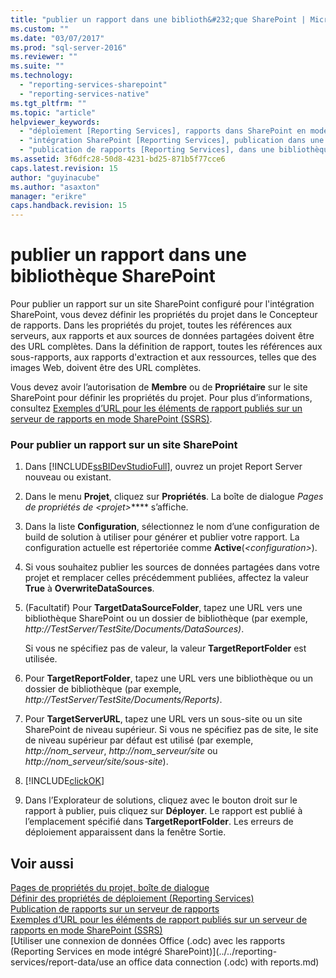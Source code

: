 ```yaml
---
title: "publier un rapport dans une biblioth&#232;que SharePoint | Microsoft Docs"
ms.custom: ""
ms.date: "03/07/2017"
ms.prod: "sql-server-2016"
ms.reviewer: ""
ms.suite: ""
ms.technology: 
  - "reporting-services-sharepoint"
  - "reporting-services-native"
ms.tgt_pltfrm: ""
ms.topic: "article"
helpviewer_keywords: 
  - "déploiement [Reporting Services], rapports dans SharePoint en mode intégré"
  - "intégration SharePoint [Reporting Services], publication dans une bibliothèque"
  - "publication de rapports [Reporting Services], dans une bibliothèque SharePoint"
ms.assetid: 3f6dfc28-50d8-4231-bd25-871b5f77cce6
caps.latest.revision: 15
author: "guyinacube"
ms.author: "asaxton"
manager: "erikre"
caps.handback.revision: 15
---
```

# publier un rapport dans une biblioth&#232;que SharePoint
  Pour publier un rapport sur un site SharePoint configuré pour l'intégration SharePoint, vous devez définir les propriétés du projet dans le Concepteur de rapports. Dans les propriétés du projet, toutes les références aux serveurs, aux rapports et aux sources de données partagées doivent être des URL complètes. Dans la définition de rapport, toutes les références aux sous-rapports, aux rapports d'extraction et aux ressources, telles que des images Web, doivent être des URL complètes.  
  
 Vous devez avoir l’autorisation de **Membre** ou de **Propriétaire** sur le site SharePoint pour définir les propriétés du projet. Pour plus d’informations, consultez [Exemples d’URL pour les éléments de rapport publiés sur un serveur de rapports en mode SharePoint &#40;SSRS&#41;](../../reporting-services/tools/url-examples-for-items-on-a-report-server-sharepoint-mode.md).  
  
### Pour publier un rapport sur un site SharePoint  
  
1.  Dans [!INCLUDE[ssBIDevStudioFull](../../includes/ssbidevstudiofull-md.md)], ouvrez un projet Report Server nouveau ou existant.  
  
2.  Dans le menu **Projet**, cliquez sur **Propriétés**. La boîte de dialogue *Pages de propriétés de \<projet>***** s’affiche.  
  
3.  Dans la liste **Configuration**, sélectionnez le nom d’une configuration de build de solution à utiliser pour générer et publier votre rapport. La configuration actuelle est répertoriée comme **Active**(*\<configuration>*).  
  
4.  Si vous souhaitez publier les sources de données partagées dans votre projet et remplacer celles précédemment publiées, affectez la valeur **True** à **OverwriteDataSources**.  
  
5.  (Facultatif) Pour **TargetDataSourceFolder**, tapez une URL vers une bibliothèque SharePoint ou un dossier de bibliothèque (par exemple, *http://TestServer/TestSite/Documents/DataSources)*.  
  
     Si vous ne spécifiez pas de valeur, la valeur **TargetReportFolder** est utilisée.  
  
6.  Pour **TargetReportFolder**, tapez une URL vers une bibliothèque ou un dossier de bibliothèque (par exemple, *http://TestServer/TestSite/Documents/Reports)*.  
  
7.  Pour **TargetServerURL**, tapez une URL vers un sous-site ou un site SharePoint de niveau supérieur. Si vous ne spécifiez pas de site, le site de niveau supérieur par défaut est utilisé (par exemple, *http://nom_serveur*, *http://nom_serveur/site* ou *http://nom_serveur/site/sous-site*).  
  
8.  [!INCLUDE[clickOK](../../includes/clickok-md.md)]  
  
9. Dans l’Explorateur de solutions, cliquez avec le bouton droit sur le rapport à publier, puis cliquez sur **Déployer**. Le rapport est publié à l’emplacement spécifié dans **TargetReportFolder**. Les erreurs de déploiement apparaissent dans la fenêtre Sortie.  
  
## Voir aussi  
 [Pages de propriétés du projet, boîte de dialogue](../../reporting-services/tools/project-property-pages-dialog-box.md)   
 [Définir des propriétés de déploiement &#40;Reporting Services&#41;](../../reporting-services/tools/set-deployment-properties-reporting-services.md)   
 [Publication de rapports sur un serveur de rapports](../../reporting-services/reports/publishing-reports-to-a-report-server.md)   
 [Exemples d’URL pour les éléments de rapport publiés sur un serveur de rapports en mode SharePoint &#40;SSRS&#41;](../../reporting-services/tools/url-examples-for-items-on-a-report-server-sharepoint-mode.md)   
 [Utiliser une connexion de données Office &#40;.odc&#41; avec les rapports &#40;Reporting Services en mode intégré SharePoint&#41;](../../reporting-services/report-data/use an office data connection (.odc) with reports.md)  
  
  